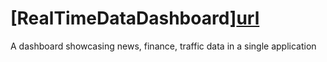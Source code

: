# [RealTimeDataDashboard][url](http://realviewdash.us-east-1.elasticbeanstalk.com/)
 A dashboard showcasing news, finance, traffic data in a single application
